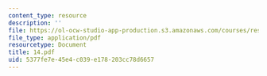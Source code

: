 ```yaml
---
content_type: resource
description: ''
file: https://ol-ocw-studio-app-production.s3.amazonaws.com/courses/res-6-001-electromagnetic-fields-and-energy-spring-2008/5377fe7e45e4c039e178203cc78d6657_14.pdf
file_type: application/pdf
resourcetype: Document
title: 14.pdf
uid: 5377fe7e-45e4-c039-e178-203cc78d6657
---
```

